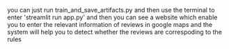 you can just run train_and_save_artifacts.py and then use the terminal to enter 'streamlit run app.py' and then you can see a website which enable you to enter the relevant information of reviews in google maps and the 
system will help you to detect whether the reviews are correspoding to the rules
